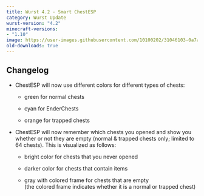 ```yaml
---
title: Wurst 4.2 - Smart ChestESP
category: Wurst Update
wurst-version: "4.2"
minecraft-versions:
- "1.10"
image: https://user-images.githubusercontent.com/10100202/31046103-0a7a8e56-a5f3-11e7-99d4-4c03a75c682d.jpg
old-downloads: true
---
```

## Changelog

- ChestESP will now use different colors for different types of chests:

  - green for normal chests

  - cyan for EnderChests

  - orange for trapped chests

- ChestESP will now remember which chests you opened and show you whether or not they are empty (normal & trapped chests only; limited to 64 chests). This is visualized as follows:

  - bright color for chests that you never opened

  - darker color for chests that contain items

  - gray with colored frame for chests that are empty  
(the colored frame indicates whether it is a normal or trapped chest)
